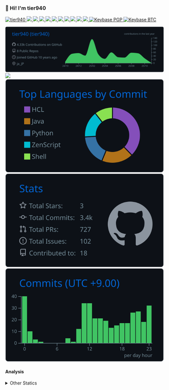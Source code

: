 ### 👋 Hi! I'm tier940

<p align="left"> 
  <a href="https://github.com/tier940/tier940/">
    <img src="https://komarev.com/ghpvc/?username=tier940" alt="tier940" />
  </a>
  <a href="http://twitter.com/tier940">
    <img height="20" src="https://img.shields.io/twitter/follow/tier940?label=Twitter&logo=twitter&style=flat" />
  </a>
  <a href="https://github.com/tier940">
    <img height="20" src="https://img.shields.io/github/followers/tier940?label=follow&logo=github&style=flat" />
  </a>
  <a href="https://www.reddit.com/user/tier940">
    <img height="20" src="https://img.shields.io/reddit/user-karma/combined/tier940?label=Reddit&logo=reddit&style=flat" />
  </a>
  <a href="https://stackoverflow.com/users/17317833/tier940">
    <img height="20" src="https://img.shields.io/stackexchange/stackoverflow/r/17317833?label=StackOverflow&logo=stack-overflow&style=flat" />
  </a>
  <a href="https://zenn.dev/tier940">
    <img height="20" src="https://zenn.badge.nikaera.com/s/tier940/likes" />
  </a>
  <a href="https://zenn.dev/tier940">
    <img height="20" src="https://zenn.badge.nikaera.com/s/tier940/followers" />
  </a>
  <a href="https://zenn.dev/tier940">
    <img height="20" src="https://zenn.badge.nikaera.com/s/tier940/articles" />
  </a>
  <a href="http://qiita.com/tier940">
    <img height="20" src="https://qiita-badge.apiapi.app/s/tier940/posts.svg" />
  </a>
  <a href="http://qiita.com/tier940">
    <img height="20" src="https://qiita-badge.apiapi.app/s/tier940/contributions.svg" />
  </a>
  <a href="https://github.com/tier940/tier940/">
    <img height="20" src="https://github.com/tier940/tier940/actions/workflows/main.yml/badge.svg" />
  </a>
  <a href="https://keybase.io/tier940">
    <img alt="Keybase PGP" src="https://img.shields.io/keybase/pgp/tier940">
  </a>
  <a href="https://keybase.io/tier940">
    <img alt="Keybase BTC" src="https://img.shields.io/keybase/btc/tier940">
  </a>
</p>

[![](https://raw.githubusercontent.com/tier940/tier940/main/profile-summary-card-output/github_dark/0-profile-details.svg)](https://github.com/vn7n24fzkq/github-profile-summary-cards)
[![](https://raw.githubusercontent.com/tier940/tier940/main/profile-summary-card-output/github_dark/1-repos-per-language.svg)](https://github.com/vn7n24fzkq/github-profile-summary-cards) [![](https://raw.githubusercontent.com/tier940/tier940/main/profile-summary-card-output/github_dark/2-most-commit-language.svg)](https://github.com/vn7n24fzkq/github-profile-summary-cards)
[![](https://raw.githubusercontent.com/tier940/tier940/main/profile-summary-card-output/github_dark/3-stats.svg)](https://github.com/vn7n24fzkq/github-profile-summary-cards) [![](https://raw.githubusercontent.com/tier940/tier940/main/profile-summary-card-output/github_dark/4-productive-time.svg)](https://github.com/vn7n24fzkq/github-profile-summary-cards)


#### Analysis
<!-- <img height="150" src="https://github.com/tier940/tier940/blob/master/images/stat.svg" alt="Alternative Text"/> -->

<details>
  <summary>Other Statics</summary>
  <!--START_SECTION:waka-->
![Code Time](http://img.shields.io/badge/Code%20Time-3%2C917%20hrs%2041%20mins-blue)

**🐱 My GitHub Data** 

> 📦 30.4 kB Used in GitHub's Storage 
 > 
> 💼 Opted to Hire
 > 
> 📜 11 Public Repositories 
 > 
> 🔑 3 Private Repositories 
 > 
**I'm an Early 🐤** 

```text
🌞 Morning                2185 commits        ████░░░░░░░░░░░░░░░░░░░░░   15.81 % 
🌆 Daytime                5058 commits        █████████░░░░░░░░░░░░░░░░   36.59 % 
🌃 Evening                5148 commits        █████████░░░░░░░░░░░░░░░░   37.24 % 
🌙 Night                  1432 commits        ███░░░░░░░░░░░░░░░░░░░░░░   10.36 % 
```
📅 **I'm Most Productive on Saturday** 

```text
Monday                   1347 commits        ██░░░░░░░░░░░░░░░░░░░░░░░   09.74 % 
Tuesday                  2294 commits        ████░░░░░░░░░░░░░░░░░░░░░   16.60 % 
Wednesday                1640 commits        ███░░░░░░░░░░░░░░░░░░░░░░   11.86 % 
Thursday                 1501 commits        ███░░░░░░░░░░░░░░░░░░░░░░   10.86 % 
Friday                   1849 commits        ███░░░░░░░░░░░░░░░░░░░░░░   13.38 % 
Saturday                 2682 commits        █████░░░░░░░░░░░░░░░░░░░░   19.40 % 
Sunday                   2510 commits        █████░░░░░░░░░░░░░░░░░░░░   18.16 % 
```


📊 **This Week I Spent My Time On** 

```text
🕑︎ Time Zone: Asia/Tokyo

💬 Programming Languages: 
Other                    32 hrs 10 mins      ██████████████████████░░░   88.77 % 
Java                     1 hr 58 mins        █░░░░░░░░░░░░░░░░░░░░░░░░   05.44 % 
Markdown                 43 mins             █░░░░░░░░░░░░░░░░░░░░░░░░   02.01 % 
JSON                     40 mins             ░░░░░░░░░░░░░░░░░░░░░░░░░   01.85 % 
INI                      17 mins             ░░░░░░░░░░░░░░░░░░░░░░░░░   00.82 % 

🔥 Editors: 
Edge                     22 hrs 50 mins      ████████████████░░░░░░░░░   63.01 % 
Chrome                   9 hrs 15 mins       ██████░░░░░░░░░░░░░░░░░░░   25.56 % 
Intellijidea             2 hrs 7 mins        █░░░░░░░░░░░░░░░░░░░░░░░░   05.88 % 
VS Code                  2 hrs               █░░░░░░░░░░░░░░░░░░░░░░░░   05.55 % 

💻 Operating System: 
Windows                  24 hrs 18 mins      █████████████████░░░░░░░░   67.05 % 
Linux                    11 hrs 26 mins      ████████░░░░░░░░░░░░░░░░░   31.57 % 
Unknown OS               29 mins             ░░░░░░░░░░░░░░░░░░░░░░░░░   01.38 % 
```

**I Mostly Code in Java** 

```text
Java                     14 repos            ████████████░░░░░░░░░░░░░   46.67 % 
ZenScript                3 repos             ██░░░░░░░░░░░░░░░░░░░░░░░   10.00 % 
HTML                     2 repos             ██░░░░░░░░░░░░░░░░░░░░░░░   06.67 % 
Python                   1 repo              █░░░░░░░░░░░░░░░░░░░░░░░░   03.33 % 
Dockerfile               1 repo              █░░░░░░░░░░░░░░░░░░░░░░░░   03.33 % 
```



**Timeline**

![Lines of Code chart](https://raw.githubusercontent.com/tier940/tier940/main/assets/bar_graph.png)


 Last Updated on 02/06/2024 00:40:34 UTC
<!--END_SECTION:waka-->
</details>
